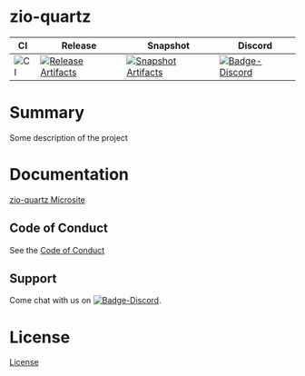# zio-quartz

| CI | Release | Snapshot | Discord |
| --- | --- | --- | --- |
| ![CI][Badge-CI] | [![Release Artifacts][Badge-SonatypeReleases]][Link-SonatypeReleases] | [![Snapshot Artifacts][Badge-SonatypeSnapshots]][Link-SonatypeSnapshots] | [![Badge-Discord]][Link-Discord] |

# Summary

Some description of the project

# Documentation

[zio-quartz Microsite](https://redroy44.github.io/zio-quartz/)

## Code of Conduct

See the [Code of Conduct](https://redroy44.github.io/zio-quartz/docs/about/about_coc)

## Support

Come chat with us on [![Badge-Discord]][Link-Discord].

# License

[License](LICENSE)

[Badge-SonatypeReleases]: https://img.shields.io/nexus/r/https/oss.sonatype.org/dev.zio/zio-quartz_2.13.6.svg "Sonatype Releases"
[Badge-SonatypeSnapshots]: https://img.shields.io/nexus/s/https/oss.sonatype.org/dev.zio/zio-quartz_2.13.6.svg "Sonatype Snapshots"
[Badge-Discord]: https://img.shields.io/discord/2ccFBr4?logo=discord "chat on discord"
[Link-SonatypeReleases]: https://oss.sonatype.org/content/repositories/releases/dev/zio/zio-quartz_2.13.6/ "Sonatype Releases"
[Link-SonatypeSnapshots]: https://oss.sonatype.org/content/repositories/snapshots/dev/zio/zio-quartz_2.13.6/ "Sonatype Snapshots"
[Link-Discord]: https://discord.com/invite/2ccFBr4 "Discord"
[Badge-CI]: https://github.com/redroy44/zio-quartz/workflows/CI/badge.svg


